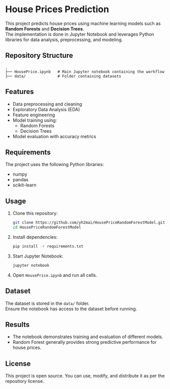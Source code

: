 # House Prices Prediction

This project predicts house prices using machine learning models such as **Random Forests** and **Decision Trees**.  
The implementation is done in Jupyter Notebook and leverages Python libraries for data analysis, preprocessing, and modeling.

## Repository Structure

```
.
├── HousePrice.ipynb   # Main Jupyter notebook containing the workflow
├── data/              # Folder containing datasets
```

## Features

- Data preprocessing and cleaning  
- Exploratory Data Analysis (EDA)  
- Feature engineering  
- Model training using:
  - Random Forests  
  - Decision Trees  
- Model evaluation with accuracy metrics  

## Requirements

The project uses the following Python libraries:

- numpy  
- pandas  
- scikit-learn  

## Usage

1. Clone this repository:
   ```bash
   git clone https://github.com/yh2mai/HousePriceRandomForestModel.git
   cd HousePriceRandomForestModel
   ```

2. Install dependencies:
   ```bash
   pip install -r requirements.txt
   ```

3. Start Jupyter Notebook:
   ```bash
   jupyter notebook
   ```

4. Open `HousePrice.ipynb` and run all cells.

## Dataset

The dataset is stored in the `data/` folder.  
Ensure the notebook has access to the dataset before running.

## Results

- The notebook demonstrates training and evaluation of different models.  
- Random Forest generally provides strong predictive performance for house prices.  

## License

This project is open source. You can use, modify, and distribute it as per the repository license.
